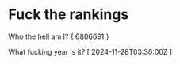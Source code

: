 # Fuck the rankings

Who the hell am I?
{ 6806691 }

What fucking year is it?
[ 2024-11-28T03:30:00Z ]
